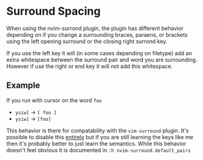 # Surround Spacing
When using the nvim-surrond plugin, the plugin has different behavior depending
on if you change a surrounding braces, paraens, or brackets using the left
opening surround or the closing right surrond key.

If you use the left key it will (in some cases depending on filetype) add an
extra whitespace between the surround pair and word you are surrounding.
However if use the right or end key it will not add this whitespace.

## Example
If you run with cursor on the word `foo`

- `ysiw[` -> `[ foo ]`
- `ysiw]` -> `[foo]`

This behavior is there for compatability with the `vim-surround` plugin. It's
possible to disable this [entirely](https://github.com/kylechui/nvim-surround/issues/264)
but if you are still learning the keys like me then it's probably better to
just learn the semantics. While this behavior doesn't feel obvious it is
documented in `:h nvim-surround.default_pairs`

